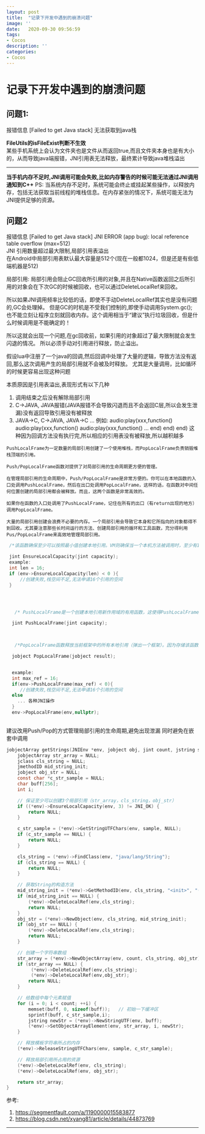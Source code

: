 ```yaml
---
layout: post
title:  "记录下开发中遇到的崩溃问题"
image: ''
date:   2020-09-30 09:56:59
tags:
- Cocos
description: ''
categories: 
- Cocos
---
```

# 记录下开发中遇到的崩溃问题

## 问题1:
报错信息
[Failed to get Java stack] 无法获取到java栈  

**FileUtils的isFileExist判断不生效**  
某些手机系统上会认为文件夹也是文件从而返回true,而且文件夹本身也是有大小的，从而导致java端报错，JNI引用表无法释放，最终累计导致java堆栈溢出
***

**当手机内存不足时,JNI调用可能会失败,比如内存警告的时候可能无法通过JNI调用通知到C++**
PS: 当系统内存不足时，系统可能会终止或挂起某些操作，以释放内存，包括无法获取当前线程的堆栈信息。在内存紧张的情况下，系统可能无法为JNI提供足够的资源。

## 问题2
报错信息
[Failed to get Java stack]
JNI ERROR (app bug): local reference table overflow (max=512)  
JNI 引用数量超过最大限制,局部引用表溢出  
在Android中局部引用表默认最大容量是512个(现在一般都1024，但是还是有些低端机器是512)  
 
局部引用:
局部引用会阻止GC回收所引用的对象,并且在Native函数返回之后所引用的对象会在下次GC的时候被回收，也可以通过DeleteLocalRef来回收。

所以如果JNI调用频率比较低的话，即使不手动DeleteLocalRef其实也是没有问题的,GC会处理掉。
但是GC的时机是不受我们控制的,即使手动调用System.gc(); 也不能立刻让程序立刻就回收内存。这个调用相当于“建议”执行垃圾回收，但是什么时候调用是不能确定的！  

所以这就会出现一个问题,在gc回收前，如果引用的对象超过了最大限制就会发生闪退的情况。
所以必须手动对引用进行释放，防止溢出。


假设lua中注册了一个java的回调,然后回调中处理了大量的逻辑，导致方法没有返回,那么这次调用产生的局部引用就不会被及时释放。
尤其是大量调用，比如循环的时候更容易出现这种问题

本质原因是引用表溢出,表现形式有以下几种  
1. 调用结束之后没有解除局部引用
2. C->JAVA, JAVA报错(JAVA报错不会导致闪退而且不会返回C层,所以会发生泄漏)没有返回导致引用没有被释放
3. JAVA->C, C->JAVA, JAVA->C ...
例如:
	audio:play(xxx,function() 
		audio:play(xxx,function() 
			audio:play(xxx,function() 
				...
			end)
		end)
	end)
这种因为回调方法没有执行完,所以相应的引用表没有被释放,所以越积越多


```
PushLocalFrame为一定数量的局部引用创建了一个使用堆栈，而PopLocalFrame负责销毁堆栈顶端的引用。

Push/PopLocalFrame函数对提供了对局部引用的生命周期更方便的管理。

在管理局部引用的生命周期中，Push/PopLocalFrame是非常方便的。你可以在本地函数的入口处调用PushLocalFrame，然后在出口处调用PopLocalFrame，这样的话，在函数对中间任何位置创建的局部引用都会被释放。而且，这两个函数是非常高效的。

如果你在函数的入口处调用了PushLocalFrame，记住在所有的出口（有return出现的地方）调用PopLocalFrame。

大量的局部引用创建会浪费不必要的内存。一个局部引用会导致它本身和它所指向的对象都得不到回收。尤其要注意那些长时间运行的方法、创建局部引用的循环和工具函数，充分得利用Pus/PopLocalFrame来高效地管理局部引用。
```
```c
 /*该函数确保至少可以按照最小值创建本地引用。VM则确保当一个本机方法被调用时，至少有16个本地引用可以被创建。如果试图创建超过可用数量的更多本地引用，将会调用一个FatalError。该函数如果调用成功，则返回零；如果抛出一个OutOfMemoryException,则返回一个负值。*/

 jint EnsureLocalCapacity(jint capacity);
 example:
 int len = 16;
 if (env->EnsureLocalCapacity(len) < 0 ){
	 //创建失败,栈空间不足,无法申请16个引用的空间
 }




   /* PushLocalFrame是一个创建本地引用新作用域的有用函数，这使得PushLocalFrame函数可以释放其使用的框架中所有已分配的本地引用。当该函数被调用时，本地引用的最低数量将在本框架中被创建。该函数如果执行成功则返回0，如果由于错误抛出一个OutOfMemoryException，则返回一个负值。*/   

  jint PushLocalFrame(jint capacity);

    

   /*PopLocalFrame函数释放当前框架中的所有本地引用（弹出一个框架）。因为存储该函数的结果（返回值）可能会导致在即将被弹出的框架中创建一个本地引用，该函数接收一个可以导致引用在当前框架被弹出之后的最高框架中创建的参数。这就确保可以维护一个存储PopLocalFrame函数结果的引用。*/

  jobject PopLocalFrame(jobject result);


  example:
  int max_ref = 16;
  if(env->PushLocalFrame(max_ref) < 0){
	 //创建失败,栈空间不足,无法申请16个引用的空间
  else
	... 各种JNI操作
  }
  env->PopLocalFrame(env,nullptr);
  
```
建议改用Push/Pop的方式管理局部引用的生命周期,避免出现泄漏
同时避免在嵌套中调用
```c
jobjectArray getStrings(JNIEnv *env, jobject obj, jint count, jstring sample) {
    jobjectArray str_array = NULL;
    jclass cls_string = NULL;
    jmethodID mid_string_init;
    jobject obj_str = NULL;
    const char *c_str_sample = NULL;
    char buff[256];
    int i;

    // 保证至少可以创建3个局部引用（str_array，cls_string，obj_str）
    if ((*env)->EnsureLocalCapacity(env, 3) != JNI_OK) {
        return NULL;
    }

    c_str_sample = (*env)->GetStringUTFChars(env, sample, NULL);
    if (c_str_sample == NULL) {
        return NULL;
    }

    cls_string = (*env)->FindClass(env, "java/lang/String");
    if (cls_string == NULL) {
        return NULL;
    }

    // 获取String的构造方法
    mid_string_init = (*env)->GetMethodID(env, cls_string, "<init>", "()V");
    if (mid_string_init == NULL) {
        (*env)->DeleteLocalRef(env,cls_string);
        return NULL;
    }
    obj_str = (*env)->NewObject(env, cls_string, mid_string_init);
    if (obj_str == NULL) {
        (*env)->DeleteLocalRef(env,cls_string);
        return NULL;
    }

    // 创建一个字符串数组
    str_array = (*env)->NewObjectArray(env, count, cls_string, obj_str);
    if (str_array == NULL) {
         (*env)->DeleteLocalRef(env,cls_string);
         (*env)->DeleteLocalRef(env,obj_str);
        return NULL;
    }

    // 给数组中每个元素赋值
    for (i = 0; i < count; ++i) {
        memset(buff, 0, sizeof(buff));   // 初始一下缓冲区
        sprintf(buff, c_str_sample,i);
        jstring newStr = (*env)->NewStringUTF(env, buff);
        (*env)->SetObjectArrayElement(env, str_array, i, newStr);
    }

    // 释放模板字符串所占的内存
    (*env)->ReleaseStringUTFChars(env, sample, c_str_sample);

    // 释放局部引用所占用的资源
    (*env)->DeleteLocalRef(env, cls_string);
    (*env)->DeleteLocalRef(env, obj_str);

    return str_array;
}
```


参考:  
1. https://segmentfault.com/a/1190000015583877
2. https://blog.csdn.net/xyang81/article/details/44873769



***